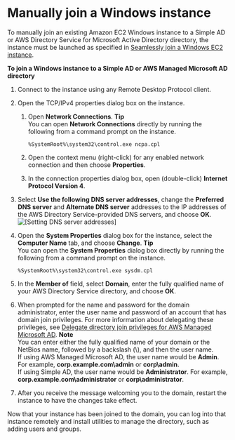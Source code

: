 # Manually join a Windows instance<a name="join_windows_instance"></a>

To manually join an existing Amazon EC2 Windows instance to a Simple AD or AWS Directory Service for Microsoft Active Directory directory, the instance must be launched as specified in [Seamlessly join a Windows EC2 instance](launching_instance.md)\. 

**To join a Windows instance to a Simple AD or AWS Managed Microsoft AD directory**

1. Connect to the instance using any Remote Desktop Protocol client\.

1. Open the TCP/IPv4 properties dialog box on the instance\.

   1. Open **Network Connections**\.
**Tip**  
You can open **Network Connections** directly by running the following from a command prompt on the instance\.  

      ```
      %SystemRoot%\system32\control.exe ncpa.cpl
      ```

   1. Open the context menu \(right\-click\) for any enabled network connection and then choose **Properties**\.

   1. In the connection properties dialog box, open \(double\-click\) **Internet Protocol Version 4**\.

1. Select **Use the following DNS server addresses**, change the **Preferred DNS server** and **Alternate DNS server** addresses to the IP addresses of the AWS Directory Service\-provided DNS servers, and choose **OK**\.  
![\[Setting DNS server addresses\]](http://docs.aws.amazon.com/directoryservice/latest/admin-guide/images/dns_server_addresses.png)

1. Open the **System Properties** dialog box for the instance, select the **Computer Name** tab, and choose **Change**\.
**Tip**  
You can open the **System Properties** dialog box directly by running the following from a command prompt on the instance\.  

   ```
   %SystemRoot%\system32\control.exe sysdm.cpl
   ```

1. In the **Member of** field, select **Domain**, enter the fully qualified name of your AWS Directory Service directory, and choose **OK**\.

1. When prompted for the name and password for the domain administrator, enter the user name and password of an account that has domain join privileges\. For more information about delegating these privileges, see [Delegate directory join privileges for AWS Managed Microsoft AD](directory_join_privileges.md)\.
**Note**  
You can enter either the fully qualified name of your domain or the NetBios name, followed by a backslash \(\\\), and then the user name\.  
If using AWS Managed Microsoft AD, the user name would be **Admin**\. For example, **corp\.example\.com\\admin** or **corp\\admin**\.  
If using Simple AD, the user name would be **Administrator**\. For example, **corp\.example\.com\\administrator** or **corp\\administrator**\.

1. After you receive the message welcoming you to the domain, restart the instance to have the changes take effect\.

Now that your instance has been joined to the domain, you can log into that instance remotely and install utilities to manage the directory, such as adding users and groups\.